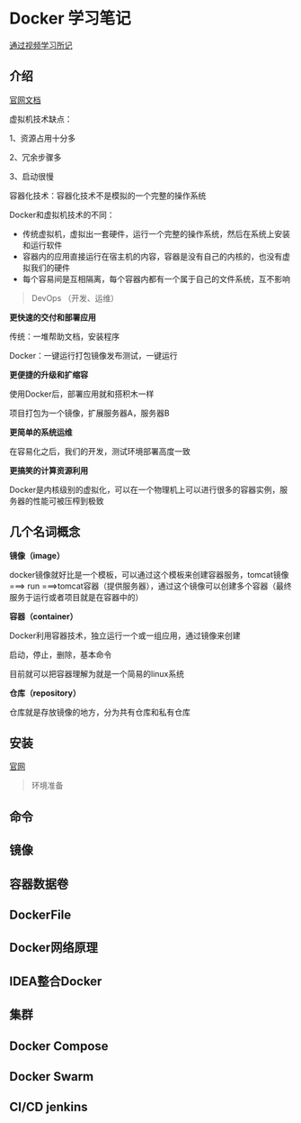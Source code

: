 # Docker 学习笔记

[通过视频学习所记](https://www.bilibili.com/video/BV1og4y1q7M4)

## 介绍

[官网文档](https://docs.docker.com/)

虚拟机技术缺点：

1、资源占用十分多

2、冗余步骤多

3、启动很慢



容器化技术：容器化技术不是模拟的一个完整的操作系统



Docker和虚拟机技术的不同：

- 传统虚拟机，虚拟出一套硬件，运行一个完整的操作系统，然后在系统上安装和运行软件
- 容器内的应用直接运行在宿主机的内容，容器是没有自己的内核的，也没有虚拟我们的硬件
- 每个容易间是互相隔离，每个容器内都有一个属于自己的文件系统，互不影响



>  DevOps （开发、运维）

**更快速的交付和部署应用**

传统：一堆帮助文档，安装程序

Docker：一键运行打包镜像发布测试，一键运行

**更便捷的升级和扩缩容**

使用Docker后，部署应用就和搭积木一样

项目打包为一个镜像，扩展服务器A，服务器B

**更简单的系统运维**

在容易化之后，我们的开发，测试环境部署高度一致

**更搞笑的计算资源利用**

Docker是内核级别的虚拟化，可以在一个物理机上可以进行很多的容器实例，服务器的性能可被压榨到极致



## 几个名词概念

**镜像（image）**

docker镜像就好比是一个模板，可以通过这个模板来创建容器服务，tomcat镜像 ===>  run  ===>tomcat容器（提供服务器），通过这个镜像可以创建多个容器（最终服务于运行或者项目就是在容器中的）

**容器（container）**

Docker利用容器技术，独立运行一个或一组应用，通过镜像来创建

启动，停止，删除，基本命令

目前就可以把容器理解为就是一个简易的linux系统

**仓库（repository）**

仓库就是存放镜像的地方，分为共有仓库和私有仓库



## 安装

[官网](https://www.docker.com/)

> 环境准备



## 命令

## 镜像

## 容器数据卷

## DockerFile

## Docker网络原理

## IDEA整合Docker

## 集群

## Docker Compose

## Docker Swarm

## CI/CD jenkins
